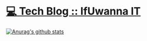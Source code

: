 # [💻 Tech Blog :: IfUwanna IT ](https://ifuwanna.tistory.com/)


 [![Anurag's github stats](https://github-readme-stats.vercel.app/api?username=ifuwanna)](https://github.com/anuraghazra/github-readme-stats)
